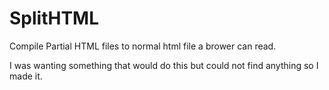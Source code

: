 # SplitHTML
Compile Partial HTML files to normal html file a brower can read.



I was wanting something that would do this but could not find anything so I made it.


